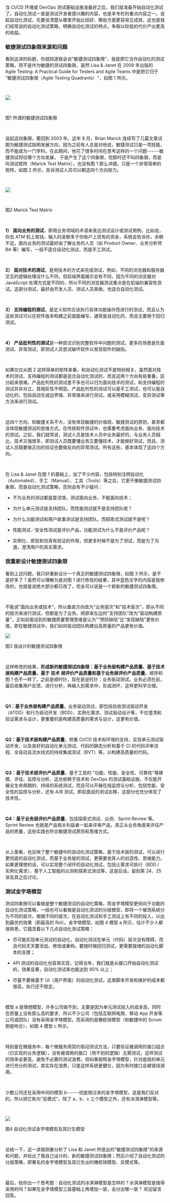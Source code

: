 <br />

当 CI/CD 环境或 DevOps 测试基础设施准备好之后，我们就准备开始自动化测试了。自动化测试一直是测试开发者感兴趣的内容，也是本专栏的重点内容之一。说起自动化测试，先要说清楚从哪里开始比较好、哪些方面更容易见成效，这也是我们经常说的自动化测试策略，明确自动化测试的特点，争取以较低的代价产出更高的收益。  

### **敏捷测试四象限来源和问题**

看到这讲的标题，你就知道我会谈"敏捷测试四象限"，我是把它当作自动化的测试策略，而不是作为敏捷的测试四象限，虽然 Lisa \& Janet 在 2009 年出版的 Agile Testing: A Practical Guide for Testers and Agile Teams 中是把它归于 "敏捷测试四象限（Agile Testing Quadrants）"，如图 1 所示。

<br />

![](https://s0.lgstatic.com/i/image/M00/00/26/Ciqc1F6pG5SATePFAAH_7nvVk8g540.png)

<br />

图1 所谓的敏捷测试四象限

<br />

说起这四象限，要回到 2003 年。这年 8 月，Brian Marick 连续写了几篇文章试图为敏捷测试指明发展方向，因为之前有人总是对他说，敏捷测试只是一项技能，而不能成为一门学科。在此期间，他花了很多时间在思考这样的一个问题------敏捷测试将往哪个方向发展， 于是产生了这个四象限，但那时还不叫四象限，而是叫测试矩阵（Marick Test Matrix），也没有图 1 那么详细，只是一个非常简单的矩阵，如图 2 所示，告诉测试人员可以朝这四个方向努力。

<br />

![](https://s0.lgstatic.com/i/image/M00/00/26/Ciqc1F6pG6uASNgHAAE40yPtKvM422.png)

<br />

图2 Marick Test Matrix

<br />

**1）** **面向业务的测试**，即用业务领域的术语来表达测试设计或测试用例，比如说，你去 ATM 机上取钱，输入的金额多于你账户上现有的资金，系统会告诉你，余额不足。面向业务的测试最好由了解业务的人员（如 Product Owner、业务分析师 BA 等）编写，一般不适合自动化测试，而是手工测试。

<br />

**2）** **面对技术的测试**，是用技术的方式来完成测试，例如，不同的浏览器和服务器交互的逻辑处理没什么不同，但前端界面展示会有不同，因为不同的浏览器对 JavaScript 处理方式是不同的，所以不同的浏览器测试重点是在前端的兼容性测试。这部分测试，最好由开发人员、测试人员来做，也适合自动化测试。

<br />

**3）** **支持编程的测试**，是定义软件应该执行具体功能操作而进行的测试，而且认为这些测试可以在软件版本构建之前就能编写，通常是自动化的，而且主要用于回归测试。

<br />

**4）** **产品批判性的测试**是一种尝试识别完整软件中问题的测试，更多的场景是负面测试、异常测试，即测试人员尝试破坏软件以发现软件的缺陷。

<br />

如果仅仅从图 2 这样简单的矩阵来看，和自动化测试不是特别相关，虽然面对技术的测试、支持编程的测试都是适合自动化测试的，而且这两个方向有些重叠，区分起来很难。产品批判性的测试差不多也可以归为面向技术的测试，和支持编程的测试并非对立，其相反性不明显。产品批判性的测试可以是手工测试，也可以是自动化的，包括自动生成边界值、异常值来进行测试，或采用模糊测试、变异测试等方法来进行测试。

<br />

这四个方向，和敏捷关系不大，没有体现敏捷的价值观、敏捷测试的原则，甚至都没体现敏捷测试的思维方式。在传统软件测试中，也需要考虑面向业务、面向技术的测试。之前，我们就常说，测试人员是技术人员中业务最好的，与业务人员相比，技术又强很多，即测试人员既要懂业务又要懂技术，才能做好测试，而且，测试人员既要做正向的验证也要做反向的异常测试。所有这些，基本体现了这四个方向。

<br />

在 Lisa \& Janet 在图 1 的基础上，加了不少内容，包括特别注明自动化（Automated）、手工（Manual）、工具（Tools）等之后，它更不像敏捷测试四象限，而是自动化测试策略，否则会有不少疑问：

* 不为业务的测试都是耍流氓，测试面向业务，不能面向技术；

* 为什么单元测试是支持团队，而性能测试就不是支持团队呢？

* 为什么功能测试和用户故事测试是支持团队，而探索式测试就不是呢？

* 性能测试／安全性测试是评价产品，功能测试为什么不是评价产品呢？

* 实例化、原型和仿真有验证的作用，但更多时候不是为了测试，而是为了沟通，澄清用户的真实需求。

### **我重新设计敏捷测试四象限**

看到上述问题，我只好重新设计一个真正的敏捷测试四象限，如图 3 所示，是不是好多了？虽然可以理解为是对图 1 进行修改的结果，其中蓝色文字的内容是我修改的，也就是说绝大部分都已改了，完全可以说是一个崭新的敏捷测试四象限。

<br />

不能说"面向业务或技术"，所以垂直方向改为"业务层次"和"技术层次"，即从不同的层次来进行测试，但都是为了业务。把原来左边的"支持团队"改为"驱动构建质量"，正如前面谈到的敏捷质量管理思维是认为""预防缺陷"比"发现缺陷"更有价值，即在敏捷测试中，我们如何驱动团队构建出高质量的产品更有价值。

![](https://s0.lgstatic.com/i/image3/M01/78/EF/Cgq2xl50xeKAWxmaAAPZrw1DOeg651.png)

图3 我设计的敏捷测试四象限

<br />

这样修改的结果，**形成新的敏捷测试四象限：基于业务层构建产品质量、基于技术层构建产品质量、基于** **技术** **层评价产品质量和基于业务层评价产品质量**。顺序和图 1 也不一样了，之前是顺时针，现在是逆时针：业务驱动测试，业务必须在前，最后收集用户反馈、进行分析，再输入到需求中，形成闭环，这样更科学合理。

<br />

**Q1：基于业务层构建产品质量**。业务驱动测试，即包括验收测试驱动开发（ATDD）和行为驱动开发（BDD）、实例化需求、测试驱动设计等，不仅澄清和验证需求与设计，更重要的是构建高质量的需求与设计，这更有价值。

<br />

**Q2：基于技术层构建产品质量**，侧重 CI/CD 技术和环境的支持，实现单元测试驱动开发，以及良好的自动化单元测试、代码的静态分析和基于 CI 的代码评审流程、全自动且流水线式的持续集成测试（BVT）等，以构建高质量的代码。

<br />

**Q3：基于技术层评价产品质量**，基于工具的 "功能、性能、安全性、可靠性"等建模、评估、监控与分析，这也依赖于技术和 DevOps 的测试基础设施，不仅能开展全生命周期的、持续的系统测试，而且可以开展在线监控与分析，包括性能、安全性的监控与分析，还有 A/B 测试，即前面说的测试右移，这部分也充分体现了技术性。

<br />

**Q4：基于业务层评价产品质量**，包括探索式测试、众测、Sprint Review 等。Sprint Review 也就是产品相关利益者一起来评审产品，真正从业务角度来评估产品的质量，这些实践也符合敏捷测试原则和思维方式。

<br />

从上面看，也反映了整个敏捷中的自动化测试策略，基于技术层的测试，可以进行更彻底的自动化测试，而基于业务层的测试，更需要发挥人的创造性、思维能力。如果更理想的话，可以实现整个闭环的自动化测试，包括让需求可执行（BDD / 实例化需求）、基于人工智能的众测和探索式测试等，这是后话，留到第 24、25 讲及其之后讨论。

### **测试金字塔模型**

测试四象限可以看做是整个敏捷测试的自动化策略，而金字塔模型更倾向于功能的自动化测试策略，一般也可以看做是自动化测试的分层模型，即将一个被测系统分为不同的层次，根据不同的层次，在自动化测试和手工测试上有不同的投入，以达到最优的效果（即最高的 RoI）。金字塔模型，如图 4 模型 a 所示，估计不少人都很熟悉，它蕴含着以下几点自动化测试策略：

* 尽可能实现单元测试的自动化，自动化测试在单元（代码）层次没有障碍，而且代码天天要添加、修改或重构，要随时做回归测试，更需要就绪的自动化脚本的支撑；

* API 测试的自动化也容易实现，记得当年，我们就是从接口开始自动化测试的，效果显著，自动化测试率也能达到 95% 以上；

* 尽量不要做基于 UI（用户界面）的自动化测试，这类脚本开发和维护的成本都很高，执行还不稳定。

<br />

模型 a 是理想模型，许多公司做不到，主要是因为单元测试投入的成本高，同时在质量上没有那么高的要求，所以不少公司（包括互联网电商、移动 App 开发等公司或团队）没有采用金字塔模型，而采用的是橄榄球模型（和敏捷中的 Scrum 倒是吻合），如图 4 模型 c 所示。

<br />

特别是在微服务中，每个微服务用契约驱动测试方法，只要验证被调用的接口组合（已实现的业务逻辑），没有被调用的接口（用不到的逻辑）无需测试，这样测试的效率会更高，避免不必要的测试浪费。但如果按照金字塔模型，针对底层的单元进行充分的测试，其实存在浪费，只是这样系统更健壮，因为有时接口会被错误调用。

<br />

少数公司还在采用中间的模型 b------彻底倒过来的金字塔模型，这是我们反对的，所以把它称为"反模式"。除了 a、b、c 三个模型之外，还有冰淇淋模型等。

<br />

![](https://s0.lgstatic.com/i/image3/M01/78/EF/CgpOIF50xeOAd-omAAQxYa1gtJQ433.png)

图4 自动化测试金字塔模型及其衍生模型

<br />

总结一下，这一讲我侧重分析了 Lisa 和 Janet 所提出的"敏捷测试四象限"的来源和问题，并给出了我自己设计的、新的敏捷测试四象限；然后介绍了自动化测试的分层策略，即著名的金字塔模型及其衍生出的橄榄球模型、反模式等。

<br />

最后，给你出一个思考题：自动化测试的冰淇淋模型是怎样的？冰淇淋模型是值得采用的吗？如果在金字塔模型三层基础上再增加一层，会分出哪一层？ 欢迎留言回答。

